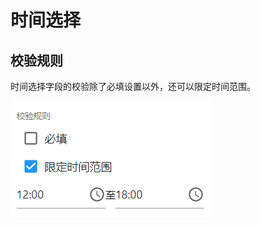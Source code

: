 # 时间选择

## 校验规则

时间选择字段的校验除了必填设置以外，还可以限定时间范围。

![image-20210220100235076](images/timepicker-validate.png)